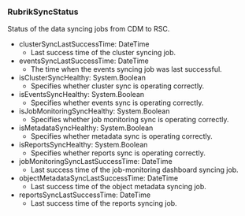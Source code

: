 ### RubrikSyncStatus
Status of the data syncing jobs from CDM to RSC.

- clusterSyncLastSuccessTime: DateTime
  - Last success time of the cluster syncing job.
- eventsSyncLastSuccessTime: DateTime
  - The time when the events syncing job was last successful.
- isClusterSyncHealthy: System.Boolean
  - Specifies whether cluster sync is operating correctly.
- isEventsSyncHealthy: System.Boolean
  - Specifies whether events sync is operating correctly.
- isJobMonitoringSyncHealthy: System.Boolean
  - Specifies whether job monitoring sync is operating correctly.
- isMetadataSyncHealthy: System.Boolean
  - Specifies whether metadata sync is operating correctly.
- isReportsSyncHealthy: System.Boolean
  - Specifies whether reports sync is operating correctly.
- jobMonitoringSyncLastSuccessTime: DateTime
  - Last success time of the job-monitoring dashboard syncing job.
- objectMetadataSyncLastSuccessTime: DateTime
  - Last success time of the object metadata syncing job.
- reportsSyncLastSuccessTime: DateTime
  - Last success time of the reports syncing job.
